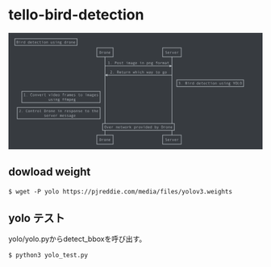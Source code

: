 # tello-bird-detection

<p align="center">
  <img src="./drone-bird-detection-sequence2.png">
</p>

## dowload weight
```
$ wget -P yolo https://pjreddie.com/media/files/yolov3.weights
```

## yolo テスト

yolo/yolo.pyからdetect_bboxを呼び出す。

```
$ python3 yolo_test.py
```